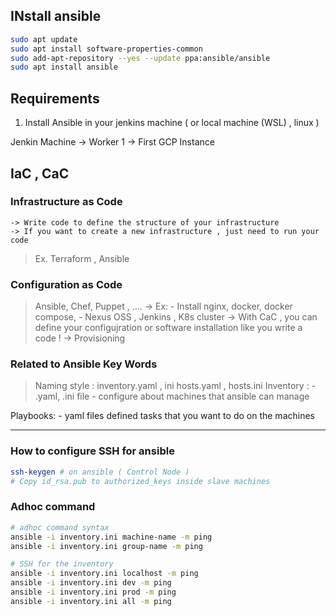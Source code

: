 ## INstall ansible 

```bash
sudo apt update
sudo apt install software-properties-common
sudo add-apt-repository --yes --update ppa:ansible/ansible
sudo apt install ansible
``` 

## Requirements 
1. Install Ansible in your jenkins machine ( or local machine (WSL) , linux )

Jenkin Machine -> Worker 1 
                -> First GCP Instance 

## IaC , CaC 
### Infrastructure as Code 
    -> Write code to define the structure of your infrastructure 
    -> If you want to create a new infrastructure , just need to run your code 

> Ex. Terraform , Ansible
### Configuration as Code 
> Ansible, Chef, Puppet , .... 
    -> Ex: 
        - Install nginx, docker, docker compose, 
        - Nexus OSS , Jenkins , K8s cluster 
    -> With CaC , you can define your configujration or software installation like you write a code ! 
    -> Provisioning 



### Related to Ansible Key Words 
> Naming style : inventory.yaml , ini 
                    hosts.yaml , hosts.ini
Inventory : 
    - .yaml, .ini file 
    - configure about machines that ansible can manage 

Playbooks: 
    - yaml files defined tasks that you want to do on the machines 

*** 
### How to configure SSH for ansible 
```bash
ssh-keygen # on ansible ( Control Node )
# Copy id_rsa.pub to authorized_keys inside slave machines 

```
### Adhoc command 
```bash 
# adhoc command syntax 
ansible -i inventory.ini machine-name -m ping 
ansible -i inventory.ini group-name -m ping

# SSH for the inventory  
ansible -i inventory.ini localhost -m ping 
ansible -i inventory.ini dev -m ping 
ansible -i inventory.ini prod -m ping 
ansible -i inventory.ini all -m ping 

```